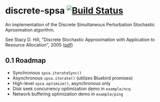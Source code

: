 # discrete-spsa [![Build Status](https://travis-ci.org/streamcode9/node-discrete-spsa.svg?branch=master)](https://travis-ci.org/streamcode9/node-discrete-spsa)

An implementation of the Discrete Simultaneous Perturbation Stochastic Aproximation algorithm.

See Stacy D. Hill, "Discrete Stochastic Approximation with Application to Resource Allocation", 2005 
([pdf](http://www.jhuapl.edu/SPSA/PDF-SPSA/Hill_TechDig05.pdf))

## 0.1 Roadmap

- Synchronous `spsa.iterateSync()`
- Asynchronous `spsa.iterate()` (utilizes Bluebird promises)
- High-level `spsa.optimize()`, asynchronous only
- Disk seek concurrency optimization demo in `example/ncq`
- Network buffering optimization demo in `example/ping` 
